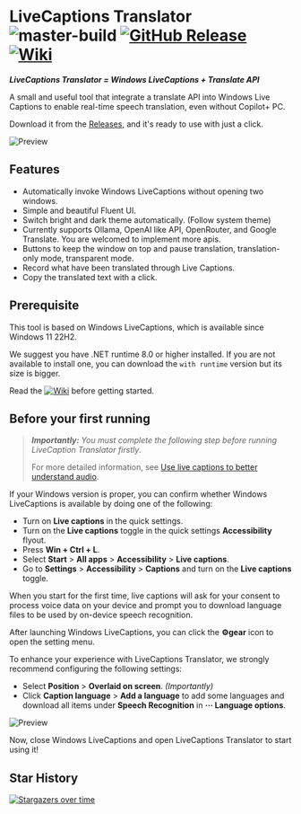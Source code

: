 ﻿# LiveCaptions Translator ![master-build](https://github.com/SakiRinn/LiveCaptions-Translator/actions/workflows/dotnet-build.yml/badge.svg?branch=master)   [![GitHub Release](https://img.shields.io/github/v/release/SakiRinn/LiveCaptions-Translator?label=Latest)](https://github.com/SakiRinn/LiveCaptions-Translator/releases/latest) [![Wiki](https://img.shields.io/badge/Wiki-GitHub-blue)](https://github.com/SakiRinn/LiveCaptions-Translator/wiki)


***LiveCaptions Translator = Windows LiveCaptions + Translate API***

A small and useful tool that integrate a translate API into Windows Live Captions to enable real-time speech translation, even without Copilot+ PC.

Download it from the [Releases](https://github.com/SakiRinn/LiveCaptions-Translator/releases), and it's ready to use with just a click.

![Preview](images/preview.png "Preview of LiveCaptions Translator")

## Features

+ Automatically invoke Windows LiveCaptions without opening two windows.
+ Simple and beautiful Fluent UI.
+ Switch bright and dark theme automatically. (Follow system theme)
+ Currently supports Ollama, OpenAI like API, OpenRouter, and Google Translate. You are welcomed to implement more apis.
+ Buttons to keep the window on top and pause translation, translation-only mode, transparent mode.
+ Record what have been translated through Live Captions.
+ Copy the translated text with a click.

## Prerequisite

This tool is based on Windows LiveCaptions, which is available since Windows 11 22H2.

We suggest you have .NET runtime 8.0 or higher installed. If you are not available to install one, you can download the `with runtime` version but its size is bigger.

Read the [![Wiki](https://img.shields.io/badge/Wiki-GitHub-blue)](https://github.com/SakiRinn/LiveCaptions-Translator/wiki) before getting started.

## Before your first running

> ***Importantly:*** *You must complete the following step before running LiveCaption Translator firstly*.
> 
> For more detailed information, see [Use live captions to better understand audio](https://support.microsoft.com/en-us/windows/use-live-captions-to-better-understand-audio-b52da59c-14b8-4031-aeeb-f6a47e6055df).

If your Windows version is proper, you can confirm whether Windows LiveCaptions is available by doing one of the following:

+ Turn on **Live captions** in the quick settings.
+ Turn on the **Live captions** toggle in the quick settings **Accessibility** flyout.
+ Press **Win + Ctrl + L**.
+ Select **Start** > **All apps** > **Accessibility** > **Live captions**.
+ Go to **Settings** > **Accessibility** > **Captions** and turn on the **Live captions** toggle.

When you start for the first time, live captions will ask for your consent to process voice data on your device and prompt you to download language files to be used by on-device speech recognition.

After launching Windows LiveCaptions, you can click the **⚙️gear** icon to open the setting menu.

To enhance your experience with LiveCaptions Translator, we strongly recommend configuring the following settings:

+ Select **Position** > **Overlaid on screen**. *(Importantly)*
+ Click **Caption language** > **Add a language** to add some languages and download all items under **Speech Recognition** in **··· Language options**.

![Preview](images/speech_recognition.png "Items under speech recognition")

Now, close Windows LiveCaptions and open LiveCaptions Translator to start using it!


## Star History

[![Stargazers over time](https://starchart.cc/SakiRinn/LiveCaptions-Translator.svg?variant=adaptive)](https://starchart.cc/SakiRinn/LiveCaptions-Translator)
